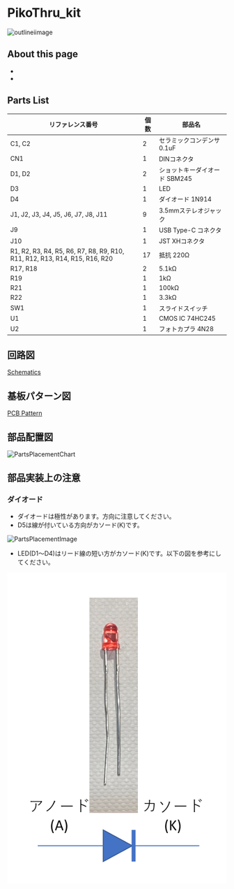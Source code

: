# PikoThru_kit

![outlineiimage](/image/pikothru.png)

## About this page
- 
- 

## Parts List

| リファレンス番号 | 個数 | 部品名 |
| ---------------- | ---- | -------|
|C1, C2|2|セラミックコンデンサ 0.1uF|
|CN1|1|DINコネクタ|
|D1, D2|2|ショットキーダイオード SBM245|
|D3|1|LED|
|D4|1|ダイオード 1N914|
|J1, J2, J3, J4, J5, J6, J7, J8, J11|9|3.5mmステレオジャック|
|J9|1|USB Type-C コネクタ|
|J10|1|JST XHコネクタ|
|R1, R2, R3, R4, R5, R6, R7, R8, R9, R10, R11, R12, R13, R14, R15, R16, R20|17|抵抗 220Ω|
|R17, R18|2|5.1kΩ|
|R19|1|1kΩ|
|R21|1|100kΩ|
|R22|1|3.3kΩ|
|SW1|1|スライドスイッチ|
|U1|1|CMOS IC 74HC245|
|U2|1|フォトカプラ 4N28|

## 回路図

[Schematics](/hardware/pikothru_schematic.pdf)

## 基板パターン図

[PCB Pattern](/hardware/pikoturu_pattern.pdf)

## 部品配置図

![PartsPlacementChart](/image/pikothru_parts_place.png)

## 部品実装上の注意
### ダイオード
- ダイオードは極性があります。方向に注意してください。
- D5は線が付いている方向がカソード(K)です。

![PartsPlacementImage](/image/IMG_5644.JPG)


- LED(D1～D4)はリード線の短い方がカソード(K)です。以下の図を参考にしてください。

![PartsPlacementImage](/image/diode.PNG)



